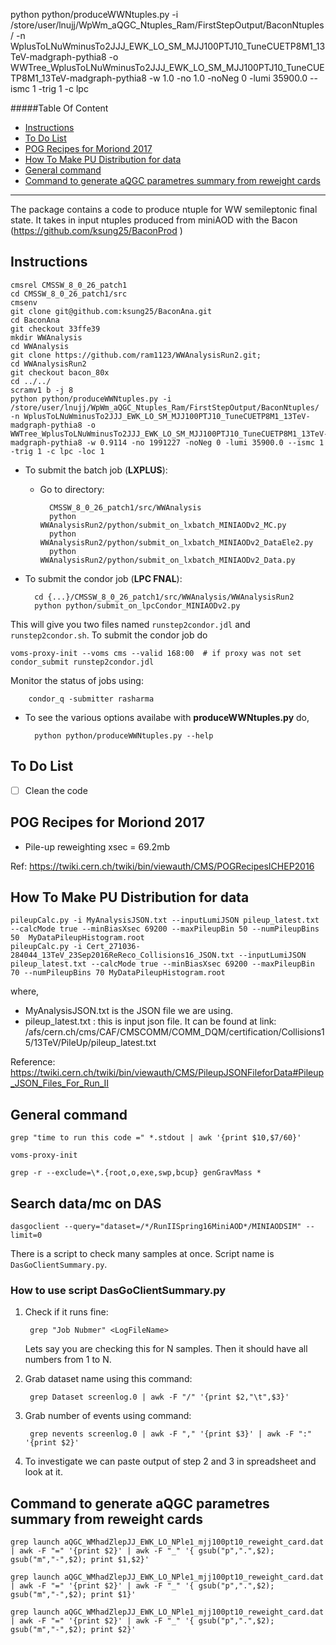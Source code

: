 python python/produceWWNtuples.py -i /store/user/lnujj/WpWm_aQGC_Ntuples_Ram/FirstStepOutput/BaconNtuples/ -n WplusToLNuWminusTo2JJJ_EWK_LO_SM_MJJ100PTJ10_TuneCUETP8M1_13TeV-madgraph-pythia8 -o WWTree_WplusToLNuWminusTo2JJJ_EWK_LO_SM_MJJ100PTJ10_TuneCUETP8M1_13TeV-madgraph-pythia8 -w 1.0 -no 1.0 -noNeg 0 -lumi 35900.0 --ismc 1 -trig 1 -c lpc

#####Table Of Content

* [Instructions](#instructions)
* [To Do List](#to-do-list)
* [POG Recipes for Moriond 2017](#pog-recipes-for-moriond-2017)
* [How To Make PU Distribution for data](#how-to-make-pu-distribution-for-data)
* [General command](#general-command)
* [Command to generate aQGC parametres summary from reweight cards](#command-to-generate-aQGC-parametres-summary-from-reweight-cards)

---
The package contains a code to produce ntuple for WW semileptonic final state.
It takes in input ntuples produced from miniAOD with the Bacon (https://github.com/ksung25/BaconProd )


## Instructions

	cmsrel CMSSW_8_0_26_patch1
	cd CMSSW_8_0_26_patch1/src
	cmsenv
	git clone git@github.com:ksung25/BaconAna.git
	cd BaconAna
	git checkout 33ffe39
	mkdir WWAnalysis
	cd WWAnalysis
	git clone https://github.com/ram1123/WWAnalysisRun2.git;
	cd WWAnalysisRun2
	git checkout bacon_80x
	cd ../../
	scramv1 b -j 8
	python python/produceWWNtuples.py -i /store/user/lnujj/WpWm_aQGC_Ntuples_Ram/FirstStepOutput/BaconNtuples/ -n WplusToLNuWminusTo2JJJ_EWK_LO_SM_MJJ100PTJ10_TuneCUETP8M1_13TeV-madgraph-pythia8 -o WWTree_WplusToLNuWminusTo2JJJ_EWK_LO_SM_MJJ100PTJ10_TuneCUETP8M1_13TeV-madgraph-pythia8 -w 0.9114 -no 1991227 -noNeg 0 -lumi 35900.0 --ismc 1 -trig 1 -c lpc -loc 1 

* To submit the batch job (**LXPLUS**):
	* Go to directory:

			CMSSW_8_0_26_patch1/src/WWAnalysis
			python WWAnalysisRun2/python/submit_on_lxbatch_MINIAODv2_MC.py
			python WWAnalysisRun2/python/submit_on_lxbatch_MINIAODv2_DataEle2.py
			python WWAnalysisRun2/python/submit_on_lxbatch_MINIAODv2_Data.py

* To submit the condor job (**LPC FNAL**):

		cd {...}/CMSSW_8_0_26_patch1/src/WWAnalysis/WWAnalysisRun2
		python python/submit_on_lpcCondor_MINIAODv2.py

This will give you two files named `runstep2condor.jdl` and `runstep2condor.sh`. To submit the condor job do

	voms-proxy-init --voms cms --valid 168:00  # if proxy was not set
	condor_submit runstep2condor.jdl

Monitor the status of jobs using:

		condor_q -submitter rasharma

* To see the various options availabe with **produceWWNtuples.py** do,

		python python/produceWWNtuples.py --help

## To Do List
- [ ] Clean the code

## POG Recipes for Moriond 2017

* Pile-up reweighting xsec = 69.2mb

Ref: https://twiki.cern.ch/twiki/bin/viewauth/CMS/POGRecipesICHEP2016

## How To Make PU Distribution for data

	pileupCalc.py -i MyAnalysisJSON.txt --inputLumiJSON pileup_latest.txt  --calcMode true --minBiasXsec 69200 --maxPileupBin 50 --numPileupBins 50  MyDataPileupHistogram.root
	pileupCalc.py -i Cert_271036-284044_13TeV_23Sep2016ReReco_Collisions16_JSON.txt --inputLumiJSON pileup_latest.txt --calcMode true --minBiasXsec 69200 --maxPileupBin 70 --numPileupBins 70 MyDataPileupHistogram.root

where,
* MyAnalysisJSON.txt is the JSON file we are using.
* pileup_latest.txt : this is input json file. It can be found at link: /afs/cern.ch/cms/CAF/CMSCOMM/COMM_DQM/certification/Collisions15/13TeV/PileUp/pileup_latest.txt

Reference: https://twiki.cern.ch/twiki/bin/viewauth/CMS/PileupJSONFileforData#Pileup_JSON_Files_For_Run_II



## General command

	grep "time to run this code =" *.stdout | awk '{print $10,$7/60}'

	voms-proxy-init

	grep -r --exclude=\*.{root,o,exe,swp,bcup} genGravMass *

## Search data/mc on DAS

	dasgoclient --query="dataset=/*/RunIISpring16MiniAOD*/MINIAODSIM" --limit=0

There is a script to check many samples at once. Script name is `DasGoClientSummary.py`.

### How to use script DasGoClientSummary.py

1. Check if it runs fine:

		grep "Job Nubmer" <LogFileName>
   
   Lets say you are checking this for N samples. Then it should have all numbers from 1 to N.

2. Grab dataset name using this command:

		grep Dataset screenlog.0 | awk -F "/" '{print $2,"\t",$3}'

3. Grab number of events using command:

		grep nevents screenlog.0 | awk -F "," '{print $3}' | awk -F ":" '{print $2}'

4. To investigate we can paste output of step 2 and 3 in spreadsheet and look at it.
## Command to generate aQGC parametres summary from reweight cards

	grep launch aQGC_WMhadZlepJJ_EWK_LO_NPle1_mjj100pt10_reweight_card.dat | awk -F "=" '{print $2}' | awk -F "_" '{ gsub("p",".",$2); gsub("m","-",$2); print $1,$2}'

	grep launch aQGC_WMhadZlepJJ_EWK_LO_NPle1_mjj100pt10_reweight_card.dat | awk -F "=" '{print $2}' | awk -F "_" '{ gsub("p",".",$2); gsub("m","-",$2); print $1}'

	grep launch aQGC_WMhadZlepJJ_EWK_LO_NPle1_mjj100pt10_reweight_card.dat | awk -F "=" '{print $2}' | awk -F "_" '{ gsub("p",".",$2); gsub("m","-",$2); print $2}'
